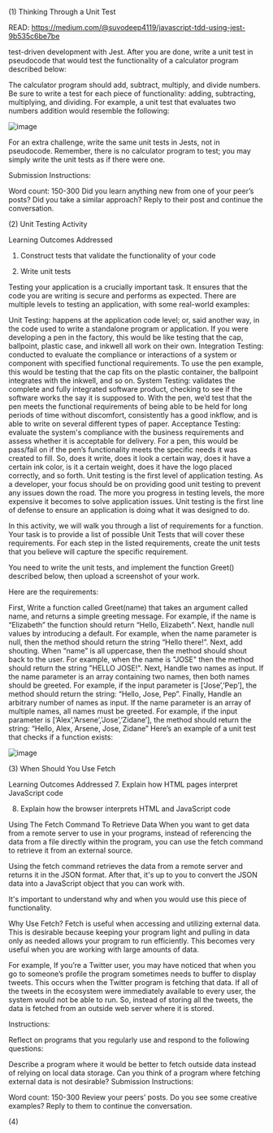 (1)
Thinking Through a Unit Test

READ: https://medium.com/@suvodeep4119/javascript-tdd-using-jest-9b535c6be7be

test-driven development with Jest. After you are done, write a unit test in pseudocode that would test the functionality of a calculator program described below: 

The calculator program should add, subtract, multiply, and divide numbers.
Be sure to write a test for each piece of functionality: adding, subtracting, multiplying, and dividing. For example,  a unit test that evaluates two numbers addition would resemble the following:

![image](https://user-images.githubusercontent.com/105542222/213885952-9bdf31f7-f23f-4e59-bbb4-605ea2366eed.png)

For an extra challenge, write the same unit tests in Jests, not in pseudocode. Remember, there is no calculator program to test; you may simply write the unit tests as if there were one. 

Submission Instructions:

Word count: 150-300
Did you learn anything new from one of your peer’s posts? Did you take a similar approach? Reply to their post and continue the conversation.

(2)
Unit Testing Activity

Learning Outcomes Addressed
 1. Construct tests that validate the functionality of your code

 5. Write unit tests

Testing your application is a crucially important task. It ensures that the code you are writing is secure and performs as expected. There are multiple levels to testing an application, with some real-world examples:

Unit Testing: happens at the application code level; or, said another way, in the code used to write a standalone program or application. If you were developing a pen in the factory, this would be like testing that the cap, ballpoint, plastic case, and inkwell all work on their own.
Integration Testing: conducted to evaluate the compliance or interactions of a system or component with specified functional requirements. To use the pen example, this would be testing that the cap fits on the plastic container, the ballpoint integrates with the inkwell, and so on.
System Testing: validates the complete and fully integrated software product, checking to see if the software works the say it is supposed to. With the pen, we’d test that the pen meets the functional requirements of being able to be held for long periods of time without discomfort, consistently has a good inkflow, and is able to write on several different types of paper.
Acceptance Testing: evaluate the system's compliance with the business requirements and assess whether it is acceptable for delivery. For a pen, this would be pass/fail on if the pen’s functionality meets the specific needs it was created to fill. So, does it write, does it look a certain way, does it have a certain ink color, is it a certain weight, does it have the logo placed correctly, and so forth. 
Unit testing is the first level of application testing. As a developer, your focus should be on providing good unit testing to prevent any issues down the road. The more you progress in testing levels, the more expensive it becomes to solve application issues. Unit testing is the first line of defense to ensure an application is doing what it was designed to do. 

In this activity, we will walk you through a list of requirements for a function. Your task is to provide a list of possible Unit Tests that will cover these requirements. For each step in the listed requirements, create the unit tests that you believe will capture the specific requirement. 

You need to write the unit tests, and implement the function Greet() described below, then upload a screenshot of your work.  

Here are the requirements: 

First, Write a function called Greet(name) that takes an argument called name, and returns a simple greeting message. For example, if the name is “Elizabeth” the function should return “Hello, Elizabeth”.
Next, handle null values by introducing a default. For example, when the name parameter is null, then the method should return the string “Hello there!”.
Next, add shouting. When “name” is all uppercase, then the method should shout back to the user. For example, when the name is "JOSE" then the method should return the string "HELLO JOSE!".
Next, Handle two names as input. If the name parameter is an array containing two names, then both names should be greeted. For example, if the input parameter is [‘Jose’,’Pep’], the method should return the string: “Hello, Jose, Pep”. 
Finally, Handle an arbitrary number of names as input. If the name parameter is an array of multiple names, all names must be greeted. For example, if the input parameter is [‘Alex’,’Arsene’,’Jose’,’Zidane’], the method should return the string: “Hello, Alex, Arsene, Jose, Zidane”
Here’s an example of a unit test that checks if a function exists: 

![image](https://user-images.githubusercontent.com/105542222/213885987-4ae37b3e-793c-47a5-bfb4-2dc4ebfc54b4.png)


(3)
When Should You Use Fetch

Learning Outcomes Addressed
 7. Explain how HTML pages interpret JavaScript code

 8. Explain how the browser interprets HTML and JavaScript code

Using The Fetch Command To Retrieve Data
When you want to get data from a remote server to use in your programs, instead of referencing the data from a file directly within the program, you can use the fetch command to retrieve it from an external source. 

Using the fetch command retrieves the data from a remote server and returns it in the JSON format. After that, it's up to you to convert the JSON data into a JavaScript object that you can work with. 

It's important to understand why and when you would use this piece of functionality. 

Why Use Fetch?
Fetch is useful when accessing and utilizing external data. This is desirable because keeping your program light and pulling in data only as needed allows your program to run efficiently. This becomes very useful when you are working with large amounts of data.  

For example, If you’re a Twitter user, you may have noticed that when you go to someone’s profile the program sometimes needs to buffer to display tweets. This occurs when the Twitter program is fetching that data. If all of the tweets in the ecosystem were immediately available to every user, the system would not be able to run. So, instead of storing all the tweets, the data is fetched from an outside web server where it is stored.

Instructions:

Reflect on programs that you regularly use and respond to the following questions:

Describe a program where it would be better to fetch outside data instead of relying on local data storage.
Can you think of a program where fetching external data is not desirable?
Submission Instructions:

Word count: 150-300
Review your peers’ posts. Do you see some creative examples? Reply to them to continue the conversation.


(4)


